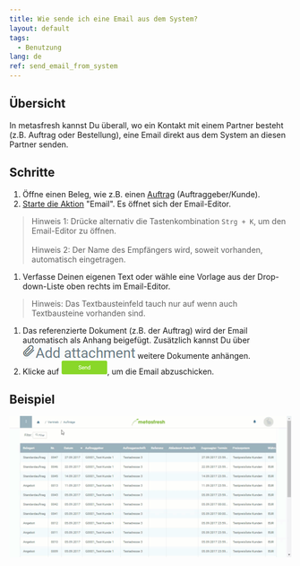 ```yaml
---
title: Wie sende ich eine Email aus dem System?
layout: default
tags:
  - Benutzung
lang: de
ref: send_email_from_system
---
```


## Übersicht
In metasfresh kannst Du überall, wo ein Kontakt mit einem Partner besteht (z.B. Auftrag oder Bestellung), eine Email direkt aus dem System an diesen Partner senden.

## Schritte
1. Öffne einen Beleg, wie z.B. einen [Auftrag](Auftrag_erfassen) (Auftraggeber/Kunde).
1. [Starte die Aktion](AktionStarten) "Email". Es öffnet sich der Email-Editor.
 > Hinweis 1: Drücke alternativ die Tastenkombination `Strg + K`, um den Email-Editor zu öffnen.<br><br>
 > Hinweis 2: Der Name des Empfängers wird, soweit vorhanden, automatisch eingetragen.
 
1. Verfasse Deinen eigenen Text oder wähle eine Vorlage aus der Drop-down-Liste oben rechts im Email-Editor.
> Hinweis: Das Textbausteinfeld tauch nur auf wenn auch Textbausteine vorhanden sind.

1. Das referenzierte Dokument (z.B. der Auftrag) wird der Email automatisch als Anhang beigefügt. Zusätzlich kannst Du über ![](assets/add_attachment.png) weitere Dokumente anhängen.
1. Klicke auf ![](assets/send_email_button.png), um die Email abzuschicken.

## Beispiel
![](assets/Email_senden_aus_System.gif)
